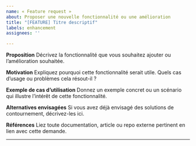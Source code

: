 ```yaml
---
name: « Feature request »
about: Proposer une nouvelle fonctionnalité ou une amélioration
title: "[FEATURE] Titre descriptif"
labels: enhancement
assignees: ''

---
```


**Proposition**
Décrivez la fonctionnalité que vous souhaitez ajouter ou l’amélioration souhaitée.

**Motivation**
Expliquez pourquoi cette fonctionnalité serait utile. Quels cas d’usage ou problèmes cela résout-il ?

**Exemple de cas d’utilisation**
Donnez un exemple concret ou un scénario qui illustre l’intérêt de cette fonctionnalité.

**Alternatives envisagées**
Si vous avez déjà envisagé des solutions de contournement, décrivez-les ici.

**Références**
Liez toute documentation, article ou repo externe pertinent en lien avec cette demande.

---